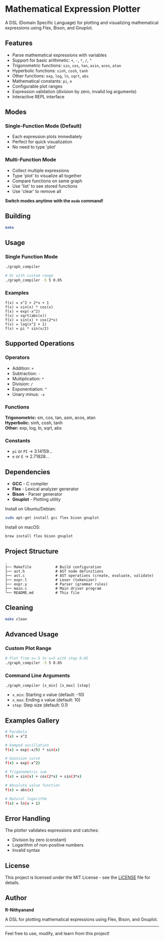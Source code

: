 # Mathematical Expression Plotter

A DSL (Domain Specific Language) for plotting and visualizing mathematical expressions using Flex, Bison, and Gnuplot.

## Features

- Parse mathematical expressions with variables
- Support for basic arithmetic: `+`, `-`, `*`, `/`, `^`
- Trigonometric functions: `sin`, `cos`, `tan`, `asin`, `acos`, `atan`
- Hyperbolic functions: `sinh`, `cosh`, `tanh`
- Other functions: `exp`, `log`, `ln`, `sqrt`, `abs`
- Mathematical constants: `pi`, `e`
- Configurable plot ranges
- Expression validation (division by zero, invalid log arguments)
- Interactive REPL interface

## Modes

### Single-Function Mode (Default)
- Each expression plots immediately
- Perfect for quick visualization
- No need to type 'plot'

### Multi-Function Mode
- Collect multiple expressions
- Type 'plot' to visualize all together
- Compare functions on same graph
- Use 'list' to see stored functions
- Use 'clear' to remove all

**Switch modes anytime with the `mode` command!**

## Building
```bash
make
```

## Usage

### Single Function Mode
```bash
./graph_compiler

# Or with custom range
./graph_compiler -5 5 0.05
```

### Examples
```
f(x) = x^2 + 2*x + 1
f(x) = sin(x) * cos(x)
f(x) = exp(-x^2)
f(x) = sqrt(abs(x))
f(x) = sin(x) + cos(2*x)
f(x) = log(x^2 + 1)
f(x) = pi * sin(x/2)
```

## Supported Operations

### Operators
- Addition: `+`
- Subtraction: `-`
- Multiplication: `*`
- Division: `/`
- Exponentiation: `^`
- Unary minus: `-x`

### Functions
**Trigonometric:** sin, cos, tan, asin, acos, atan  
**Hyperbolic:** sinh, cosh, tanh  
**Other:** exp, log, ln, sqrt, abs

### Constants
- `pi` or `PI` → 3.14159...
- `e` or `E` → 2.71828...

## Dependencies

- **GCC** - C compiler
- **Flex** - Lexical analyzer generator
- **Bison** - Parser generator
- **Gnuplot** - Plotting utility

Install on Ubuntu/Debian:
```bash
sudo apt-get install gcc flex bison gnuplot
```

Install on macOS:
```bash
brew install flex bison gnuplot
```

## Project Structure
```
.
├── Makefile           # Build configuration
├── ast.h              # AST node definitions
├── ast.c              # AST operations (create, evaluate, validate)
├── expr.l             # Lexer (tokenizer)
├── expr.y             # Parser (grammar rules)
├── main.c             # Main driver program
└── README.md          # This file
```

## Cleaning
```bash
make clean
```

## Advanced Usage

### Custom Plot Range
```bash
# Plot from x=-5 to x=5 with step 0.05
./graph_compiler -5 5 0.05
```

### Command Line Arguments
```
./graph_compiler [x_min] [x_max] [step]
```
- `x_min`: Starting x value (default: -10)
- `x_max`: Ending x value (default: 10)
- `step`: Step size (default: 0.1)

## Examples Gallery
```bash
# Parabola
f(x) = x^2

# Damped oscillation
f(x) = exp(-x/5) * sin(x)

# Gaussian curve
f(x) = exp(-x^2)

# Trigonometric sum
f(x) = sin(x) + cos(2*x) + sin(3*x)

# Absolute value function
f(x) = abs(x)

# Natural logarithm
f(x) = ln(x + 1)
```

## Error Handling

The plotter validates expressions and catches:
- Division by zero (constant)
- Logarithm of non-positive numbers
- Invalid syntax

## License

This project is licensed under the MIT License - see the [LICENSE](LICENSE) file for details.

## Author

**R-Nithyanand**

A DSL for plotting mathematical expressions using Flex, Bison, and Gnuplot.

---

Feel free to use, modify, and learn from this project!